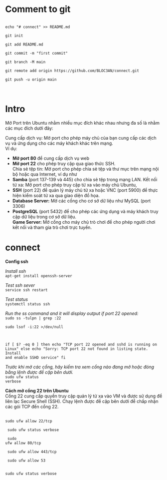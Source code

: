 # Comment to git
<code>
echo "# connect" >> README.md <br> 
git init <br>
git add README.md <br>
git commit -m "first commit" <br>
git branch -M main <br>
git remote add origin https://github.com/BLOC3AN/connect.git <br>
git push -u origin main <br>
</code><br>

# Intro
Mở Port trên Ubuntu nhằm nhiều mục đích khác nhau nhưng đa số là nhằm các mục đích dưới đây:

Cung cấp dịch vụ: Mở port cho phép máy chủ của bạn cung cấp các dịch vụ và ứng dụng cho các máy khách khác trên mạng. <br>
Ví dụ:<br>
- **Mở port 80** để cung cấp dịch vụ web
- **Mở port 22** cho phép truy cập qua giao thức SSH.<br>
Chia sẻ tệp tin: Mở port cho phép chia sẻ tệp và thư mục trên mạng nội bộ hoặc qua Internet, ví dụ như 
- **Samba** (port 137-139 và 445) cho chia sẻ tệp trong mạng LAN.
Kết nối từ xa: Mở port cho phép truy cập từ xa vào máy chủ Ubuntu, 
- **SSH** (port 22) để quản lý máy chủ từ xa hoặc VNC (port 5900) để thực hiện kiểm soát từ xa qua giao diện đồ họa.
- **Database Server:** Mở các cổng cho cơ sở dữ liệu như MySQL (port 3306) 
- **PostgreSQL** (port 5432) để cho phép các ứng dụng và máy khách truy cập dữ liệu trong cơ sở dữ liệu.<br>
**Game Server:** Mở cổng cho máy chủ trò chơi để cho phép người chơi kết nối và tham gia trò chơi trực tuyến.

# connect

**Config ssh** <br>

*Install ssh* <br>
<code>apt-get install openssh-server</code> <br>

*Test ssh sever*<br>
<code>service ssh restart</code> <br>

*Test status*<br>
<code>systemctl status ssh</code> <br>

*Run the ss command and it will display output if port 22 opened:*<br>
<code>sudo ss -tulpn | grep :22</code> <br>

<code>sudo lsof -i:22 >/dev/null <br>

if [ $? -eq 0 ]
then
    echo "TCP port 22 opened and sshd is running on Linux"
else
   echo "Sorry: TCP port 22 not found in listing state. Install and enable SSHD service"
fi
</code><br>

*Trước khi mở các cổng, hãy kiểm tra xem cổng nào đang mở hoặc đóng bằng lệnh được đề cập bên dưới.*<br>
<code>sudo ufw status verbose</code><br>


**Cách mở cổng 22 trên Ubuntu**<br>
Cổng 22 cung cấp quyền truy cập quản lý từ xa vào VM và được sử dụng để liên lạc Secure Shell (SSH). Chạy lệnh được đề cập bên dưới để chấp nhận các gói TCP đến cổng 22.

<br> <code>sudo ufw allow 22/tcp <p>
sudo ufw status verbose <p>
sudo ufw allow 80/tcp <p>
sudo ufw allow 443/tcp <p>
sudo ufw allow 53 <p>
 sudo ufw status verbose </code>




